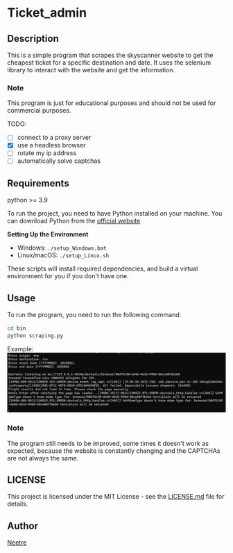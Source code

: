 # Ticket_admin

## Description

This is a simple program that scrapes the skyscanner website to get the cheapest ticket for a specific destination and date.
It uses the selenium library to interact with the website and get the information.

### Note

This program is just for educational purposes and should not be used for commercial purposes.

TODO:

- [ ] connect to a proxy server
- [X] use a headless browser
- [ ] rotate my ip address
- [ ] automatically solve captchas

## Requirements

python >= 3.9

To run the project, you need to have Python installed on your machine. You can download Python from the [official website](https://www.python.org/downloads/)

**Setting Up the Environment**

* Windows: `./setup_Windows.bat`
* Linux/macOS: `./setup_Linux.sh`

These scripts will install required dependencies, and build a virtual environment for you if you don't have one.

## Usage

To run the program, you need to run the following command:

```bash
cd bin
python scraping.py
```

Example:
![Example](./data/readme/flight.png)

### Note

The program still needs to be improved, some times it doesn't work as expected, because the website is constantly changing and the CAPTCHAs are not always the same. 

## LICENSE

This project is licensed under the MIT License - see the [LICENSE.md](LICENSE.md) file for details.

## Author

[Neetre](https://github.com/Neetre)
